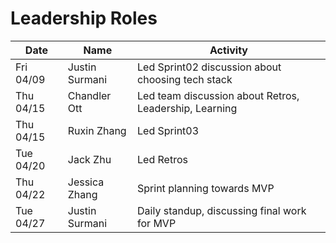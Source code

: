 # Leadership Roles


| Date      | Name              | Activity                                               |
|-----------|-------------------|--------------------------------------------------------|
| Fri 04/09 | Justin Surmani    | Led Sprint02 discussion about choosing tech stack      |
| Thu 04/15 | Chandler Ott      | Led team discussion about Retros, Leadership, Learning | 
| Thu 04/15 | Ruxin Zhang       | Led Sprint03                                           | 
| Tue 04/20 | Jack Zhu          | Led Retros                                             | 
| Thu 04/22 | Jessica Zhang     | Sprint planning towards MVP                            |
| Tue 04/27 | Justin Surmani    | Daily standup, discussing final work for MVP           |
